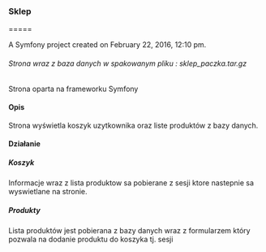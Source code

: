 ### Sklep
=====

A Symfony project created on February 22, 2016, 12:10 pm.

###### Strona wraz z baza danych w spakowanym pliku : sklep_paczka.tar.gz

Strona oparta na frameworku Symfony



#### Opis

Strona wyświetla koszyk uzytkownika oraz liste produktów z bazy danych.

#### Działanie

##### Koszyk

Informacje wraz z lista produktow sa pobierane z sesji ktore nastepnie sa wyswietlane na stronie.

##### Produkty

Lista produktów jest pobierana z bazy danych wraz z formularzem który pozwala na dodanie produktu do koszyka tj. sesji



